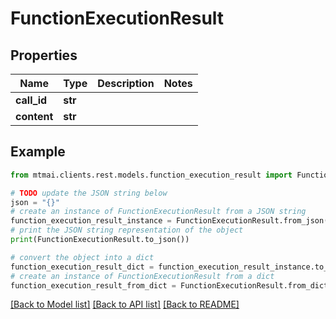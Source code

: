 # FunctionExecutionResult


## Properties

Name | Type | Description | Notes
------------ | ------------- | ------------- | -------------
**call_id** | **str** |  | 
**content** | **str** |  | 

## Example

```python
from mtmai.clients.rest.models.function_execution_result import FunctionExecutionResult

# TODO update the JSON string below
json = "{}"
# create an instance of FunctionExecutionResult from a JSON string
function_execution_result_instance = FunctionExecutionResult.from_json(json)
# print the JSON string representation of the object
print(FunctionExecutionResult.to_json())

# convert the object into a dict
function_execution_result_dict = function_execution_result_instance.to_dict()
# create an instance of FunctionExecutionResult from a dict
function_execution_result_from_dict = FunctionExecutionResult.from_dict(function_execution_result_dict)
```
[[Back to Model list]](../README.md#documentation-for-models) [[Back to API list]](../README.md#documentation-for-api-endpoints) [[Back to README]](../README.md)


